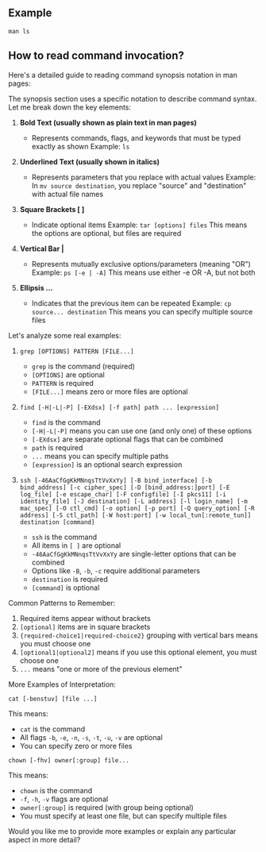 
## Example

`man ls`


## How to read command invocation?

Here's a detailed guide to reading command synopsis notation in man pages:

The synopsis section uses a specific notation to describe command syntax. Let me break down the key elements:

1. **Bold Text (usually shown as plain text in man pages)**
   - Represents commands, flags, and keywords that must be typed exactly as shown
   Example: `ls`

2. **Underlined Text (usually shown in italics)**
   - Represents parameters that you replace with actual values
   Example: In `mv source destination`, you replace "source" and "destination" with actual file names

3. **Square Brackets [ ]**
   - Indicate optional items
   Example: `tar [options] files`
   This means the options are optional, but files are required

4. **Vertical Bar |**
   - Represents mutually exclusive options/parameters (meaning "OR")
   Example: `ps [-e | -A]`
   This means use either -e OR -A, but not both

5. **Ellipsis ...**
   - Indicates that the previous item can be repeated
   Example: `cp source... destination`
   This means you can specify multiple source files

Let's analyze some real examples:

1. `grep [OPTIONS] PATTERN [FILE...]`
   - `grep` is the command (required)
   - `[OPTIONS]` are optional
   - `PATTERN` is required
   - `[FILE...]` means zero or more files are optional

2. `find [-H|-L|-P] [-EXdsx] [-f path] path ... [expression]`
   - `find` is the command
   - `[-H|-L|-P]` means you can use one (and only one) of these options
   - `[-EXdsx]` are separate optional flags that can be combined
   - `path` is required
   - `...` means you can specify multiple paths
   - `[expression]` is an optional search expression

3. `ssh [-46AaCfGgKkMNnqsTtVvXxYy] [-B bind_interface] [-b bind_address] [-c cipher_spec] [-D [bind_address:]port] [-E log_file] [-e escape_char] [-F configfile] [-I pkcs11] [-i identity_file] [-J destination] [-L address] [-l login_name] [-m mac_spec] [-O ctl_cmd] [-o option] [-p port] [-Q query_option] [-R address] [-S ctl_path] [-W host:port] [-w local_tun[:remote_tun]] destination [command]`
   - `ssh` is the command
   - All items in `[ ]` are optional
   - `-46AaCfGgKkMNnqsTtVvXxYy` are single-letter options that can be combined
   - Options like `-B`, `-b`, `-c` require additional parameters
   - `destination` is required
   - `[command]` is optional

Common Patterns to Remember:
1. Required items appear without brackets
2. `[optional]` items are in square brackets
3. `{required-choice1|required-choice2}` grouping with vertical bars means you must choose one
4. `[optional1|optional2]` means if you use this optional element, you must choose one
5. `...` means "one or more of the previous element"

More Examples of Interpretation:

```
cat [-benstuv] [file ...]
```
This means:
- `cat` is the command
- All flags `-b`, `-e`, `-n`, `-s`, `-t`, `-u`, `-v` are optional
- You can specify zero or more files

```
chown [-fhv] owner[:group] file...
```
This means:
- `chown` is the command
- `-f`, `-h`, `-v` flags are optional
- `owner[:group]` is required (with group being optional)
- You must specify at least one file, but can specify multiple files

Would you like me to provide more examples or explain any particular aspect in more detail?